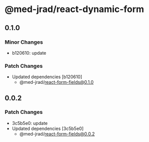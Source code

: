 # @med-jrad/react-dynamic-form

## 0.1.0

### Minor Changes

- b120610: update

### Patch Changes

- Updated dependencies [b120610]
  - @med-jrad/react-form-fields@0.1.0

## 0.0.2

### Patch Changes

- 3c5b5e0: update
- Updated dependencies [3c5b5e0]
  - @med-jrad/react-form-fields@0.0.2
